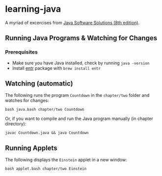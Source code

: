 # learning-java

A myriad of excercises from [Java Software Solutions (8th edition)](https://www.amazon.com/Java-Software-Solutions-John-Lewis/dp/0133594955/ref=sr_1_1?ie=UTF8&qid=1485137740&sr=8-1&keywords=9780133594959).

## Running Java Programs & Watching for Changes

### Prerequisites

- Make sure you have Java installed, check by running `java -version`
- Install [entr](https://bitbucket.org/eradman/entr/) package with `brew install entr`

## Watching (automatic)

The following runs the program `Countdown` in the `chapter/two` folder and watches for changes:

```
bash java.bash chapter/two Countdown
```

Or, if you want to compile and run the Java program manually (in chapter directory):

```
javac Countdown.java && java Countdown
```

## Running Applets

The following displays the `Einstein` applet in a new window:

```
bash applet.bash chapter/two Einstein
```